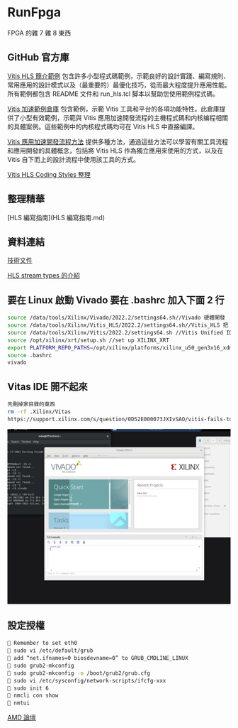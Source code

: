 # RunFpga
FPGA 的雜 7 雜 8 東西

## GitHub 官方庫
[Vitis HLS 簡介範例](https://github.com/Xilinx/Vitis-HLS-Introductory-Examples)
包含許多小型程式碼範例，示範良好的設計實踐、編寫規則、常用應用的設計模式以及（最重要的）最優化技巧，從而最大程度提升應用性能。所有範例都包含 README 文件和 run_hls.tcl 脚本以幫助您使用範例程式碼。

[Vitis 加速範例倉庫](https://github.com/Xilinx/Vitis_Accel_Examples)
包含範例，示範 Vitis 工具和平台的各項功能特性。此倉庫提供了小型有效範例，示範與 Vitis 應用加速開發流程的主機程式碼和内核编程相關的具體案例。這些範例中的内核程式碼均可在 Vitis HLS 中直接編譯。

[Vitis 應用加速開發流程方法](https://github.com/Xilinx/Vitis-Tutorials)
提供多種方法，通過這些方法可以學習有關工具流程和應用開發的具體概念，包括將 Vitis HLS 作為獨立應用來使用的方式，以及在 Vitis 自下而上的設計流程中使用該工具的方式。

[Vitis HLS Coding Styles 整理](https://busy-bob.github.io/post/vitis-hls-coding-styles/)

## 整理精華
[HLS 編寫指南](HLS 編寫指南.md)

## 資料連結
[技術文件](https://docs.xilinx.com/)

[HLS stream types 的介紹](https://support.xilinx.com/s/question/0D54U00006am5AOSAY/hls-stream-types-fifo-pipo-shared-unsynq-what-do-they-do?language=zh_CN)

## 要在 Linux 啟動 Vivado 要在 .bashrc 加入下面 2 行
```bash
source /data/tools/Xilinx/Vivado/2022.2/settings64.sh//Vivado 硬體開發
source /data/tools/Xilinx/Vitis_HLS/2022.2/settings64.sh//Vitis_HLS 把 C/C++ To RTL Code
source /data/tools/Xilinx/Vitis/2022.2/settings64.sh //Vitis Unified IDE
source /opt/xilinx/xrt/setup.sh //set up XILINX_XRT
export PLATFORM_REPO_PATHS=/opt/xilinx/platforms/xilinx_u50_gen3x16_xdma_5_202210_1:/tools/Xilinx/Vitis/2023.2/platforms/
source .bashrc
vivado
```

## Vitas IDE 開不起來
```bash
先刪掉家目錄的東西
rm -rf .Xilinx/Vitas
https://support.xilinx.com/s/question/0D52E000073JXIvSAO/vitis-fails-to-launch-on-ubuntu-2110?language=zh_CN
```

![Vivado](/img/Vivado.png)

## 設定授權

```bash
 Remember to set eth0
 sudo vi /etc/default/grub
 add “net.ifnames=0 biosdevname=0” to GRUB_CMDLINE_LINUX
 sudo grub2-mkconfig
 sudo grub2-mkconfig -o /boot/grub2/grub.cfg
 sudo vi /etc/sysconfig/network-scripts/ifcfg-xxx
 sudo init 6
 nmcli con show
 nmtui
```

[AMD 論壇](https://support.xilinx.com/s/?language=zh_CN)